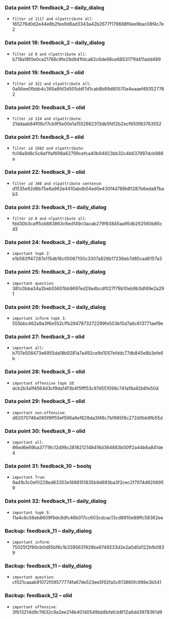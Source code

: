 ### Data point 17: feedback_2 – daily_dialog
* `filter id 1117 and nlpattribute all`: 165276d0d2e44e8b2fee9d6ad3343a42b2677f179668f6ee9bac08f4c7e2

### Data point 18: feedback_2 – daily_dialog
* `filter id 8 and nlpattribute all`: b718a18f0e0ca21766c9fe29d941fdca62c6de68ce6853171fd411add499

### Data point 19: feedback_5 – olid
* `filter id 322 and nlpattribute all`: 0a56ee0fbbb4c385a8fd3d505ddf7d1cab8b89d80570a4eaaef493527762

### Data point 20: feedback_5 – olid
* `filter id 124 and nlpattribute`: 21ddaab84f06cf7cb9f5e00e1a1552662313db5fd12b2ecf650f83763552

### Data point 21: feedback_5 – olid
* `filter id 1602 and nlpattribute`: fc08a9d8c5c6af1faf698a62799cefca40b94923bb32c4b637997dcb988a

### Data point 22: feedback_9 – olid
* `filter id 340 and nlpattribute sentence`: d1535e92d8b75e8a962e4410abdb04ed0e430f4d789b81287b6eda87bab3

### Data point 23: feedback_11 – daily_dialog
* `filter id 8 and nlpattribute all`: fdd30b3caff5cb883863c6ed149c0acab279f93845aa95db262560b85cd3

### Data point 24: feedback_2 – daily_dialog
* `important topk 2`: e1b582ff47287e115db16c05067100c3307a626b17238eb7d85cad6157a3

### Data point 25: feedback_2 – daily_dialog
* `important question`: 381c0bba34a2beb55601bb9697ed29a4bcdf027f79b10eb9b3df49e2a291

### Data point 26: feedback_2 – daily_dialog
* `important inform topk 3`: 555bbc462a9a3f6e552cffb2947873272299fe503b15d7a6c613771aef9e

### Data point 27: feedback_3 – olid
* `important all`: b707e508473e6955da18b9281a7a492ce9d1057efddc77db845e8b3efe6b

### Data point 28: feedback_5 – olid
* `important offensive topk 10`: dcb2b3a1f4564d3cf9da14f3b4f5fff53c97d551098c741af8a92b6fe50d

### Data point 29: feedback_5 – olid
* `important non-offensive`: d82070746a065f9ff55ef596a8ef828da3f48c7bf985f8c272d0bb9fb55d

### Data point 30: feedback_9 – olid
* `important all`: 86ed6e69ba37719c12d98c2818212148416d364883b00ff2a44b6a841de4

### Data point 31: feedback_10 – boolq
* `important True`: 9ad1b3c0ef0228ed63353e1888151835b9d693ba3f2cec2f7974d9206959

### Data point 32: feedback_11 – daily_dialog
* `important topk 5`: 11a4c6c56eb8609f9dc8dfc46b017cc603cdcac13cd9910e88ffc58362ee

### Backup: feedback_11 – daily_dialog
* `important inform`: 75025f2f90cb0d95bf6c1b3395631928be9749233d2e2a0d0d122bfb0839

### Backup: feedback_11 – daily_dialog
* `important question`: cf021caaab91072f09577774fa67de523ee5f92fa5c613860fc998e3b541

### Backup: feedback_12 – olid
* `important offensive`: 3fb13214d9c11632c9a2ee214b401d0549bb8bfafcb8f12a6dd3978361d9
